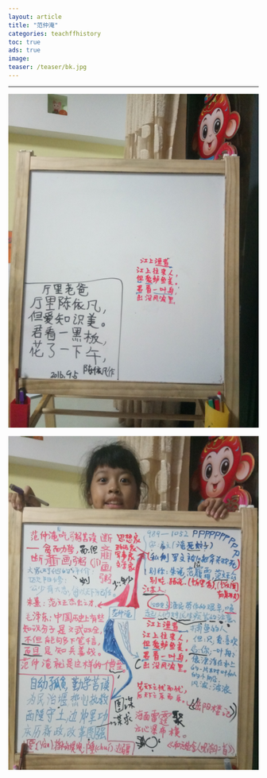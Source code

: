 ```yaml
---
layout: article
title: "范仲淹"
categories: teachffhistory
toc: true
ads: true
image:
teaser: /teaser/bk.jpg
---
```


---



![df](https://github.com/storage201608/storage/blob/master/myhome2016/_posts/teachffhistory/2016-09-05-20160905203736teachffhistory.md/IMG_20160905_203103.jpg?raw=true)

![df](https://github.com/storage201608/storage/blob/master/myhome2016/_posts/teachffhistory/2016-09-05-20160905203736teachffhistory.md/IMG_20160905_202345.jpg?raw=true)

